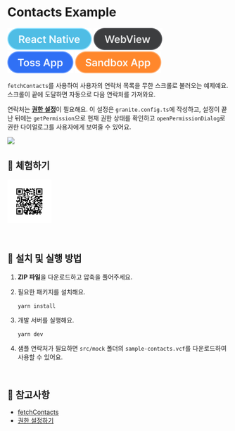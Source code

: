 # Contacts Example

![React Native](../assets/tags/tag-react-native.svg)
![WebView](../assets/tags/tag-webview.svg)
![Toss App](../assets/tags/tag-toss-app.svg)
![Sandbox App](../assets/tags/tag-sandbox-app.svg)

`fetchContacts`를 사용하여 사용자의 연락처 목록을 무한 스크롤로 불러오는 예제예요. 스크롤이 끝에 도달하면 자동으로 다음 연락처를 가져와요.

연락처는 [**권한 설정**](https://developers-apps-in-toss.toss.im/bedrock/reference/framework/%EA%B6%8C%ED%95%9C/permission.html)이 필요해요. 이 설정은 `granite.config.ts`에 작성하고, 설정이 끝난 뒤에는 `getPermission`으로 현재 권한 상태를 확인하고 `openPermissionDialog`로 권한 다이얼로그를 사용자에게 보여줄 수 있어요.

<img src="../assets/examples/ith-contacts-example-image.png" ait="example image" width="1010px" />

<br />

## 📲 체험하기

<img src="../assets/qr-codes/with-contacts-qr-code.svg" ait="qr code" width="100px" />&nbsp;

<br />

## 🚀 설치 및 실행 방법

1. **ZIP 파일**을 다운로드하고 압축을 풀어주세요.

2. 필요한 패키지를 설치해요.

   ```
   yarn install
   ```

3. 개발 서버를 실행해요.

   ```
   yarn dev
   ```

4. 샘플 연락처가 필요하면 `src/mock` 폴더의 `sample-contacts.vcf`를 다운로드하여 사용할 수 있어요.

<br />

## 📌 참고사항

- [fetchContacts](https://developers-apps-in-toss.toss.im/bedrock/reference/framework/%EC%97%B0%EB%9D%BD%EC%B2%98/fetchContacts.html)
- [권한 설정하기](https://developers-apps-in-toss.toss.im/bedrock/reference/framework/%EA%B6%8C%ED%95%9C/permission.html)
